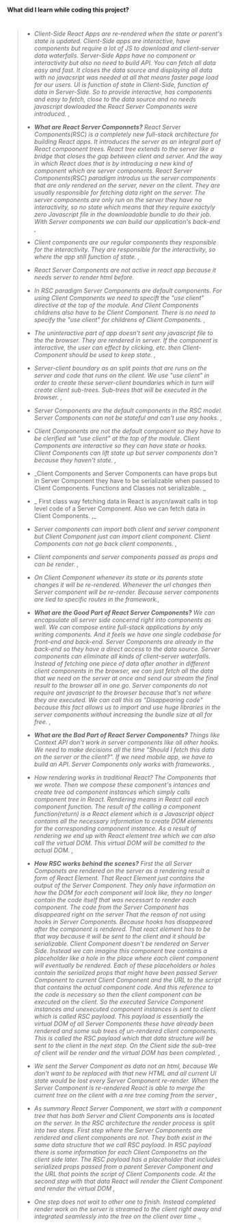 #### What did I learn while coding this project?

> #
>
> - _Client-Side React Apps are re-rendered when the state or parent's state is updated. Client-Side apps are interactive, have components but require a lot of JS to download and client-server data waterfalls. Server-Side Apps have no component or interactivity but also no need to build API. You can fetch all data easy and fast. It closes the data source and displaying all data with no javacsript was needed at all that means faster page load for our users. UI is function of state in Client-Side, function of data in Server-Side. So to provide interactive, has components and easy to fetch, close to the data source and no needs javascript dowloaded the React Server Components were introduced. ,_
> - _**What are React Server Componnets?** React Server Components(RSC) is a completely new full-stack architecture for building React apps. It introduces the server as an integral part of React compoonent trees. React tree extends to the server like a bridge that closes the gap between client and server. And the way in which React does that is by introducing a new kind of component which are server components. React Server Components(RSC) paradigm introdus us the server components that are only rendered on the server, never on the client. They are usually responsible for fetching data right on the server. The server components are only run on the server they have no interactivity, so no state which means that they require exactyly zero Javascript file in the downloadable bundle to do their job. With Server components we can build our application's back-end ,_
> - _Client components are our regular components they responsible for the interactivity. They are responsible for the interactivity, so where the app still function of state. ,_
> - _React Server Components are not active in react app because it needs server to render html before._
> - _In RSC paradigm Server Components are default components. For using Client Components we need to specift the "use client" directive at the top of the module. And Client Components childrens also have to be Client Component. There is no need to specify the "use client" for childrens of Client Components. ,_
> - _The uninteractive part of app doesn't sent any javascript file to the the browser. They are rendered in server. If the component is interactive, the user can effect by clicking, etc. then Client-Component should be used to keep state. ,_
>
> - _Server-client boundary as an split points that are runs on the server and code that runs on the client. We use "use client" in order to create these server-client boundaries which in turn will create client sub-trees. Sub-trees that will be executed in the browser. ,_
> - _Server Components are the default components in the RSC model. Server Components can not be stateful and can't use any hooks. ,_
> - _Client Components are not the default component so they have to be clerified wit "use client" at the top of the module. Client Components are interactive so they can have state or hooks. Client Components can lift state up but server components don't because they haven't state. ,_
> - _Client Components and Server Components can have props but in Server Component they have to be serializable when passed to Client Components. Functions and Classes not serializable. _
> - _ First class way fetching data in React is asycn/await calls in top level code of a Server Component. Also we can fetch data in Client Components. ,_
> - _Server components can import both client and server component but Client Component just can import client component. Client Components can not go back client components. ,_
> - _Client components and server components passed as props and can be render. ,_
> - _On Client Component whenever its state or its parents state changes it will be re-rendered. Whenever the url changes then Server component will be re-render. Because server components are tied to specific routes in the framework.,_
> - _**What are the Good Part of React Server Components?** We can encapsulate all server side concernd right into components as well. We can compose entire full-stack applications by only writing components. And it feels we have one single codebase for front-end and back-end. Server Components are already in the back-end so they have a direct access to the data source. Server components can eliminate all kinds of client-server waterfalls. Instead of fetching one piece of data after another in different client components in the browser, we can just fetch all the data that we need on the server at once and send our stream the final result to the browser all in one go. Server components do not require ant javascript to the browser because that's not where they are executed. We can call this as "Disappearing code" because this fact allows us to import and use huge libraries in the server components without increasing the bundle size at all for free. ,_
> - _**What are the Bad Part of React Server Components?** Things like Context API don't work in server components like all other hooks. We need to make decisions all the time "Should I fetch this data on the server or the client?". If we need mobile app, we have to build an API. Server Components only works with frameworks. ,_
> - _How rendering works in traditional React? The Components that we wrote. Then we compose these component's intances and create tree od component instances which simply calls component tree in React. Rendering means in React call each component function. The result of the calling a component function(return) is a React element which is a Javascript object contains all the necessary information to create DOM elements for the corresponding component instance. As a result of rendering we end up with React element tree which we can also call the virtual DOM. This virtual DOM will be comitted to the actual DOM. ,_
> - _**How RSC works behind the scenes?** First the all Server Componets are rendered on the server as a rendering result a form of React Element. That React Element just contains the output of the Server Component. They only have information on how the DOM for each component will look like, they no longer contain the code itself that was necessart to render each component. The code from the Server Component has disappeared right on the server That the reason of not using hooks in Server Components. Because hooks has disappeared after the component is rendered. That react element has to be that way because it will be sent to the client and it should be serializable. Client Component doesn't be rendered on Server Side. Instead we can imagine this component tree contains a placeholder like a hole in the place where each client component will eventually be rendered. Each of these placeholders or holes contain the serialized props that might have been passed Server Component to current Client Component and the URL to the script that contains the actual component code. And this reference to the code is necessary so then the client component can be executed on the client. So the executed Service Component instances and unexecuted component instances is sent to client which is called RSC payload. This payload is essentially the virtual DOM of all Server Components these have already been rendered and some sub trees of un-rendered client components. This is called the RSC paylaod which that data structure will be sent to the client in the next step. On the Client side the sub-tree of client will be render and the virtual DOM has been completed. ,_
> - _We sent the Server Component as data not an html, because We don't want to be replaced with that new HTML and all current UI state would be lost every Server Component re-render. When the Server Component is re-rendered React is able to merge the current tree on the client with a nre tree coming from the server ,_
> - _As summary React Server Component, we start with a component tree that has both Server and Client Components ans is located on the server. In the RSC architecture the render process is split into two steps. First step where the Server Components are rendered and client components are not. They both exist in the same data structure that we call RSC payload. In RSC payload there is some information for each Client Componetns on the client side later. The RSC payload has a placeholder that includes serialized props passed from a parent Serever Component and the URL that points the script of Client Components code. At the second step with that data React will render the Client Component and render the virtual DOM ,_
> - _One step does not wait to other one to finish. Instead completed render work on the server is streamed to the client right away and integrated seamlessly into the tree on the client over time .,_
>
> #

